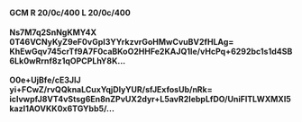 #### GCM R 20/0c/400 L 20/0c/400
**Ns7M7q2SnNgKMY4X**<br/>**0T46VCNyKyZ9eF0vGpI3YYrkzvrGoHMwCvuBV2fHLAg=**<br/>**KhEwGqv745crTf9A7F0caBKoO2HHFe2KAJQ1Ie/vHcPq+6292bc1s1d4SB6Lk0wRrnf8z1qOPCPLhY8K...**<br/><br/>
**O0e+UjBfe/cE3JIJ**<br/>**yi+FCwZ/rvQQknaLCuxYqjDIyYUR/sfJExfosUb/nRk=**<br/>**iclvwpfJ8VT4vStsg6En8nZPvUX2dyr+L5avR2IebpLfDO/UniFlTLWXMXl5kazI1AOVKK0x6TGYbb5/...**